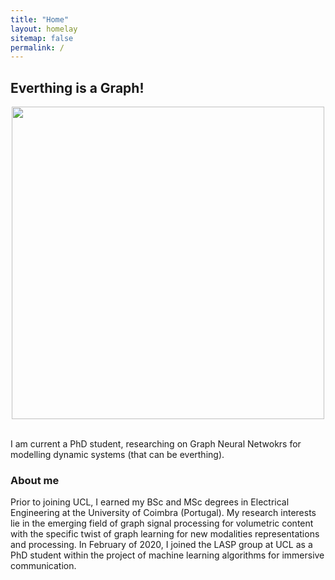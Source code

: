 ```yaml
---
title: "Home"
layout: homelay
sitemap: false
permalink: /
---
```


## Everthing is a Graph!

<div class="container">
<div class="row">
<center>
<img src="{{ site.url }}{{ site.baseurl }}/images/respic/home_img.png" width="500x"/>
</center>
</div>
</div>
<br/>

I am current a PhD student, researching on Graph Neural Netwokrs for modelling dynamic systems (that can be everthing).



### About me
Prior to joining UCL, I earned my BSc and MSc degrees in Electrical Engineering at the University of Coimbra (Portugal).
My research interests lie in the emerging field of graph signal processing for volumetric content with the specific twist of graph learning for new modalities representations and processing.
In February of 2020, I joined the LASP group at UCL as a PhD student within the project of machine learning algorithms for immersive communication.


